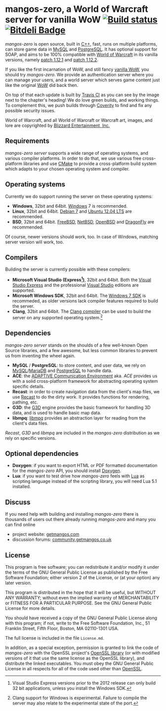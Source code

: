 mangos-zero, a World of Warcraft server for vanilla WoW  [![Build status](https://travis-ci.org/mangoszero/server.png)][16] [![Bitdeli Badge](https://d2weczhvl823v0.cloudfront.net/mangoszero/server/trend.png)](https://bitdeli.com/free "Bitdeli Badge")
=======================================================
*mangos-zero* is open source, built in [C++][7], fast, runs on multiple platforms,
can store game data in [MySQL][40] and [PostgreSQL][42]. It has optional support
for SOAP, and aims to be 100% compatible with [World of Warcraft][2] in its
vanilla versions, namely [patch 1.12.1][5] and [patch 1.12.2][6].

If you like the first incarnation of WoW, and still fancy [vanilla WoW][4],
you should try *mangos-zero*. We provide an authentication server where you can
manage your users, and a world server which serves game content just like
the original [WoW][2] did back then.

On top of that each update is built by [Travis CI][16] as you can see by the
image next to the chapter's heading! We do love green builds, and working things.
To complement this, we push builds through [Coverity][17] to find and fix any
possible security issues.

World of Warcraft, and all World of Warcraft or Warcraft art, images, and lore are
copyrighted by [Blizzard Entertainment, Inc.][1]

Requirements
------------
*mangos-zero server* supports a wide range of operating systems, and various
compiler platforms. In order to do that, we use various free cross-platform
libraries and use [CMake][19] to provide a cross-platform build system which
adapts to your chosen operating system and compiler.

Operating systems
-----------------
Currently we do support running the server on these operating systems:

* **Windows**, 32bit and 64bit. [Windows][20] 7 is recommended.
* **Linux**, 32bit and 64bit. [Debian 7][21] and [Ubuntu 12.04 LTS][22] are
  recommended.
* **BSD**, 32bit and 64bit. [FreeBSD][23], [NetBSD][24], [OpenBSD][25] and
  [DragonFly][26] are recommended.

Of course, newer versions should work, too. In case of Windows, matching
server version will work, too.

Compilers
---------
Building the server is currently possible with these compilers:

* **Microsoft Visual Studio (Express[^1])**, 32bit and 64bit. Both the
  [Visual Studio Express][30] and the professional [Visual Studio][31]
  editions are supported.
* **Microsoft Windows SDK**, 32bit and 64bit. The [Windows 7 SDK][32] is
  recommeded, as older versions lack compiler features required to build
  the server.
* **Clang**, 32bit and 64bit. The [Clang compiler][33] can be used to build
  the server on any supported operating system.[^2]

Dependencies
------------
*mangos-zero server* stands on the shoulds of a few well-known Open Source
libraries, and a few awesome, but less common libraries to prevent us from
inventing the wheel again.

* **MySQL** / **PostgreSQL**: to store content, and user data, we rely on
  [MySQL][40]/[MariaDB][41] and [PostgreSQL][42] to handle data.
* **ACE**: the [ADAPTIVE Communication Environment][43] aka. *ACE* provides us
  with a solid cross-platform framework for abstracting operating system
  specific details.
* **Recast**: in order to create navigation data from the client's map files,
  we use [Recast][44] to do the dirty work. It provides functions for
  rendering, pathing, etc.
* **G3D**: the [G3D][45] engine provides the basic framework for handling 3D
  data, and is used to handle basic map data.
* **libmpq**: [libmpq][46] provides an abstraction layer for reading from the
  client's data files.

*Recast*, *G3D* and *libmpq* are included in the *mangos-zero* distribution as
we rely on specific versions.

Optional dependencies
---------------------

* **Doxygen**: if you want to export HTML or PDF formatted documentation for the
  *mangos-zero* API, you should install [Doxygen][49].
* **Lua**: if you want to test drive how *mangos-zero* feels with [Lua][50] as
  scripting language instead of the scripting library, you will need Lua 5.1
  installed.

Discuss
-------
If you need help with building and installing *mangos-zero* there is thousands
of users out there already running *mangos-zero* and many you can find online

* project website: [getmangos.com][10]
* discussion forums: [community.getmangos.co.uk][11]

License
-------
This program is free software; you can redistribute it and/or modify it under
the terms of the GNU General Public License as published by the Free Software
Foundation; either version 2 of the License, or (at your option) any later
version.

This program is distributed in the hope that it will be useful, but WITHOUT ANY
WARRANTY; without even the implied warranty of MERCHANTABILITY or FITNESS FOR A
PARTICULAR PURPOSE.  See the GNU General Public License for more details.

You should have received a copy of the GNU General Public License along with
this program; if not, write to the Free Software Foundation, Inc., 51 Franklin
Street, Fifth Floor, Boston, MA 02110-1301 USA.

The full license is included in the file `License.md`.

In addition, as a special exception, permission is granted to link the code of
*mangos-zero* with the OpenSSL project's [OpenSSL library][48] (or with modified
versions of it that use the same license as the OpenSSL library), and distribute
the linked executables. You must obey the GNU General Public License in all
respects for all of the code used other than [OpenSSL][48].


[^1]: Visual Studio Express versions prior to the 2012 release can only
      build 32 bit applications, unless you install the Windows SDK.
[^2]: Clang support for Windows is experimental. Failure to compile the
      server may also relate to the experimental state of the port.

[1]: http://blizzard.com/ "Blizzard Entertainment Inc. · we love you!"
[2]: http://blizzard.com/games/wow/ "World of Warcraft · Classic / Vanilla"
[3]: http://wowpedia.org/Beta#World_of_Warcraft "World of Warcraft - Classic Beta"
[4]: http://www.wowpedia.org/Patch_1.12.0 "Vanilla WoW · Patch 1.12.0 release notes"
[5]: http://www.wowpedia.org/Patch_1.12.1 "Vanilla WoW · Patch 1.12.1 release notes"
[6]: http://www.wowpedia.org/Patch_1.12.2 "Vanilla WoW · Patch 1.12.2 release notes"
[7]: http://www.cppreference.com/ "C / C++ reference"

[10]: http://getmangos.com/ "mangos · project site"
[11]: http://community.getmangos.co.uk/ "mangos · discussion forums"
[12]: http://github.com/mangoszero "mangos-zero · github organization"
[13]: http://github.com/mangoszero/server "mangos zero · server repository"
[14]: http://github.com/mangoszero/scripts "mangos zero · script extensions repository"
[15]: http://github.com/mangoszero/database "mangos zero · content database repository"
[16]: https://travis-ci.org/mangoszero/server "Travis CI · mangos-zero build status"
[17]: https://scan.coverity.com/ "Coverity Scan · Static Code Analysis"

[19]: http://www.cmake.org/ "CMake · Cross Platform Make"
[20]: http://windows.microsoft.com/ "Microsoft Windows · that OS, yes."
[21]: http://www.debian.org/ "Debian · The Universal Operating System"
[22]: http://www.ubuntu.com/ "Ubuntu · The world's most popular free OS"
[23]: http://www.freebsd.org/ "FreeBSD · The Power To Serve"
[24]: http://www.netbsd.org/ "NetBSD · The NetBSD Project"
[25]: http://www.openbsd.org/ "OpenBSD · Free, functional and secure"
[26]: http://www.dragonflybsd.org/ "DragonFlyBSD"

[30]: http://www.microsoft.com/visualstudio/eng/ "Visual Studio 2012"
[31]: http://www.microsoft.com/visualstudio/eng/products/visual-studio-express-products "Visual Studio Express 2012 for Windows Desktop"
[32]: http://www.microsoft.com/en-us/download/details.aspx?id=8279 "Windows SDK for Windows 7 and .NET Framework 4"
[33]: http://clang.llvm.org/ "clang · a C language family frontend for LLVM"

[40]: http://www.mysql.com/ "MySQL · The world's most popular open source database"
[41]: http://www.mariadb.org/ "MariaDB · An enhanced, drop-in replacement for MySQL"
[42]: http://www.postgresql.org/ "PostgreSQL · The world's most advanced open source database"
[43]: http://www.cs.wustl.edu/~schmidt/ACE.html "ACE · The ADAPTIVE Communication Environment"
[44]: http://github.com/memononen/recastnavigation "Recast · Navigation-mesh Toolset for Games"
[45]: http://sourceforge.net/projects/g3d/ "G3D · G3D Innovation Engine"
[46]: http://github.com/ge0rg/libmpq "libmpq · A library for reading data from MPQ archives"
[47]: http://www.threadingbuildingblocks.org/ "Intel Threading Building Blocks · TBB"
[48]: http://www.openssl.org/ "OpenSSL · The Open Source toolkit for SSL/TLS"
[49]: http://www.stack.nl/~dimitri/doxygen/ "Doxygen · API documentation generator"
[50]: http://www.lua.org/ "Lua · The Programming Language"
